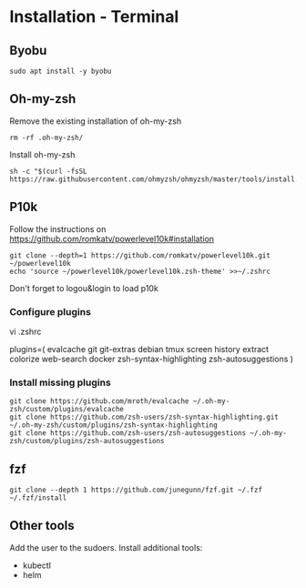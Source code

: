 # Installation - Terminal

## Byobu

```
sudo apt install -y byobu
```

## Oh-my-zsh

Remove the existing installation of oh-my-zsh
```
rm -rf .oh-my-zsh/
```
Install oh-my-zsh
```
sh -c "$(curl -fsSL https://raw.githubusercontent.com/ohmyzsh/ohmyzsh/master/tools/install.sh)"
```

## P10k

Follow the instructions on https://github.com/romkatv/powerlevel10k#installation

```
git clone --depth=1 https://github.com/romkatv/powerlevel10k.git ~/powerlevel10k
echo 'source ~/powerlevel10k/powerlevel10k.zsh-theme' >>~/.zshrc
```

Don't forget to logou&login to load p10k

### Configure plugins

vi .zshrc

plugins=(
  evalcache
  git
  git-extras
  debian
  tmux
  screen
  history
  extract
  colorize
  web-search
  docker
  zsh-syntax-highlighting
  zsh-autosuggestions
)


### Install missing plugins

```
git clone https://github.com/mroth/evalcache ~/.oh-my-zsh/custom/plugins/evalcache
git clone https://github.com/zsh-users/zsh-syntax-highlighting.git ~/.oh-my-zsh/custom/plugins/zsh-syntax-highlighting
git clone https://github.com/zsh-users/zsh-autosuggestions ~/.oh-my-zsh/custom/plugins/zsh-autosuggestions
```

## fzf

```
git clone --depth 1 https://github.com/junegunn/fzf.git ~/.fzf
~/.fzf/install
```

## Other tools

Add the user to the sudoers.
Install additional tools:
- kubectl
- helm
